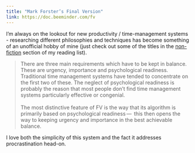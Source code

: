 ```yaml
---
title: "Mark Forster’s Final Version"
link: https://doc.beeminder.com/fv
---
```


I’m always on the lookout for new productivity / time-management systems - researching different philosophies and techniques has become something of an unofficial hobby of mine (just check out some of the titles in the [non-fiction](/reading#non-fiction) section of my reading list).

> There are three main requirements which have to be kept in balance. These are urgency, importance and psychological readiness. Traditional time management systems have tended to concentrate on the first two of these. The neglect of psychological readiness is probably the reason that most people don’t find time management systems particularly effective or congenial.\
\
The most distinctive feature of FV is the way that its algorithm is primarily based on psychological readiness —  this then opens the way to keeping urgency and importance in the best achievable balance.

I love both the simplicity of this system and the fact it addresses procrastination head-on.